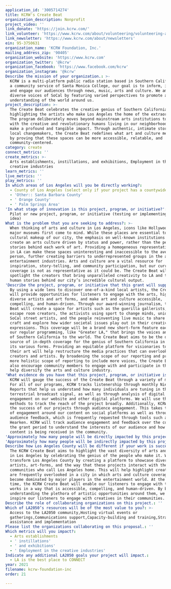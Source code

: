 ```yaml
---
application_id: '3005714274'
title: KCRW's Create Beat
organization_description: Nonprofit
project_video: ''
link_donate: 'https://join.kcrw.com/'
link_volunteer: 'https://www.kcrw.com/about/volunteering/volunteering-and-internships'
link_newsletter: 'https://www.kcrw.com/about/newsletters'
ein: 95-3750631
organization_name: 'KCRW Foundation, Inc.'
mailing_address_zip: '90405'
organization_website: 'https://www.kcrw.com'
organization_twitter: '@kcrw'
organization_facebook: 'https://www.facebook.com/kcrw'
organization_instagram: '@kcrw'
Describe the mission of your organization.: >-
  KCRW is a multi-platform public radio station based in Southern California. As
  a community service of Santa Monica College, our goal is to inform, inspire
  and engage our audiences through news, music, arts and culture. We amplify the
  diverse voices of SoCal by featuring varied perspectives to promote a nuanced
  understanding of the world around us.
project_description: >-
  The Create Beat celebrates the creative genius of Southern California by
  highlighting the artists who make Los Angeles the home of the extraordinary.
  The program deliberately moves beyond mainstream arts institutions to engage
  with the creative and revolutionary humans living in our neighborhoods who
  make a profound and tangible impact. Through authentic, intimate stories of
  local changemakers, the Create Beat redefines what art and culture means in LA
  by proving that these spaces can be more accessible, relatable, and
  community-centered.
category: create
connect_metrics: ''
create_metrics: >-
  Arts establishments, instillations, and exhibitions, Employment in the
  creative industries
learn_metrics: ''
live_metrics: ''
play_metrics: ''
In which areas of Los Angeles will you be directly working?:
  - County of Los Angeles (select only if your project has a countywide benefit)
  - 'Other:: Santa Barbara County'
  - ' Orange County'
  - ' Palm Springs Area'
'In what stage of innovation is this project, program, or initiative?': >-
  Pilot or new project, program, or initiative (testing or implementing a new
  idea)
What is the problem that you are seeking to address?: >-
  When thinking of arts and culture in Los Angeles, icons like Hollywood and
  major museums first come to mind. While these places are essential to the
  cultural makeup of our city, the emphasis on well-known institutions can
  create an arts culture driven by status and power, rather than the people and
  stories behind each work of art. Providing a homogeneous representation of art
  in LA can make these spaces uninteresting and inaccessible to the average
  person, further creating barriers to underrepresented groups in the arts and
  entertainment industries. Arts and culture are a vital resource for
  inspiration, story-telling, and community participation, but our current
  coverage is not as representative as it could be. The Create Beat will
  spotlight the creators that bring unparalleled creativity to LA and tell the
  human stories behind our city’s incredible cultural output.
'Describe the project, program, or initiative that this grant will support to address the problem identified.': >-
  By using a wide lens to discover one-of-a-kind local artists, the Create Beat
  will provide opportunities for listeners to engage with the arts, highlight
  diverse artists and art forms, and make art and culture accessible,
  compelling, and human-driven. Through our award-winning journalism, the Create
  Beat will create a space for artists such as the guerilla gallerists, the
  escape room creators, the activists using sport to change minds, uniquely
  SoCal street artists, and the people reinventing live music to share their
  craft and explore how wider societal issues play out in their creative
  expressions. This coverage will be a brand new short-form feature each week on
  our regular programming, like "Greater LA," that brings the voices and sounds
  of Southern California to the world. The Create Beat aims to be the definitive
  source of in-depth coverage for the genius of Southern California in all of
  its various forms. Providing an equitable platform for visionaries to share
  their art will help restructure the media practices that can overlook local
  creators and artists. By broadening the scope of our reporting and promoting a
  more holistic scope of reporting to include more voices, the Create Beat will
  also encourage community members to engage with and participate in the arts to
  help diversify the arts and culture industry.
'What evidence do you have that this project, program, or initiative is or will be successful, and how will you define and measure success?': >-
  KCRW will gauge the success of the Create Beat through a variety of metrics.
  For all of our programs, KCRW tracks listenership through monthly Nielsen
  Reports that help us understand how many individuals are tuning in through our
  terrestrial broadcast signal, as well as through analysis of digital
  engagement on our website and other digital platforms. We will use these
  methods to track the reach of the project broadly. Additionally, KCRW tracks
  the success of our projects through audience engagement. This takes the form
  of engagement around our content on social platforms as well as through
  audience feedback, which is frequently requested through tools such as
  Hearken. KCRW will track audience engagement and feedback over the course of
  the grant period to understand the interests of our audience and how this
  content is being received in the community.
'Approximately how many people will be directly impacted by this project, program, or initiative?': '500000'
'Approximately how many people will be indirectly impacted by this project, program, or initiative?': '13000000'
Describe how Los Angeles County will be different if your work is successful.: >-
  The KCRW Create Beat aims to highlight the vast diversity of arts and culture
  in Los Angeles by celebrating the genius of the people who make it. We aim to
  transform Los Angeles County by creating a platform to showcase diverse
  artists, art-forms, and the way that these projects interact with the
  communities who call Los Angeles home. This will help highlight creatives who
  are frequently overlooked in a city in which arts and culture coverage can
  become dominated by major players in the entertainment world. At the same
  time, the KCRW Create Beat will enable our listeners to engage with these
  works in a way that is accessible, compelling, and human-driven. By better
  understanding the plethora of artistic opportunities around them, we aim to
  inspire our listeners to engage with creatives in their communities.
Describe the role of collaborating organizations on this project.: ''
Which of LA2050’s resources will be of the most value to you?: >-
  Access to the LA2050 community,Hosting virtual events or
  gatherings,Communications support,Capacity-building and training,Strategy
  assistance and implementation
Please list the organizations collaborating on this proposal.: ''
Which metrics will you impact?:
  - Arts establishments
  - ' instillations'
  - ' and exhibitions'
  - ' Employment in the creative industries'
Indicate any additional LA2050 goals your project will impact.:
  - LA is the best place to CONNECT
year: 2021
filename: kcrw-foundation-inc
order: 21

---
```

